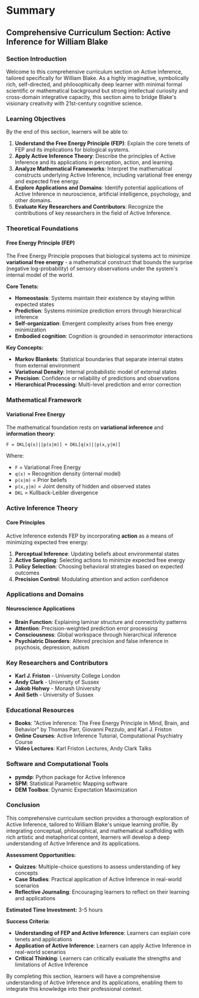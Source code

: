 # Summary

## Comprehensive Curriculum Section: Active Inference for William Blake

### Section Introduction

Welcome to this comprehensive curriculum section on Active Inference, tailored specifically for William Blake. As a highly imaginative, symbolically rich, self-directed, and philosophically deep learner with minimal formal scientific or mathematical background but strong intellectual curiosity and cross-domain integrative capacity, this section aims to bridge Blake's visionary creativity with 21st-century cognitive science.

### Learning Objectives

By the end of this section, learners will be able to:

1. **Understand the Free Energy Principle (FEP)**: Explain the core tenets of FEP and its implications for biological systems.
2. **Apply Active Inference Theory**: Describe the principles of Active Inference and its applications in perception, action, and learning.
3. **Analyze Mathematical Frameworks**: Interpret the mathematical constructs underlying Active Inference, including variational free energy and expected free energy.
4. **Explore Applications and Domains**: Identify potential applications of Active Inference in neuroscience, artificial intelligence, psychology, and other domains.
5. **Evaluate Key Researchers and Contributors**: Recognize the contributions of key researchers in the field of Active Inference.

### Theoretical Foundations

#### Free Energy Principle (FEP)

The Free Energy Principle proposes that biological systems act to minimize **variational free energy** - a mathematical construct that bounds the surprise (negative log-probability) of sensory observations under the system's internal model of the world.

**Core Tenets:**

- **Homeostasis**: Systems maintain their existence by staying within expected states
- **Prediction**: Systems minimize prediction errors through hierarchical inference
- **Self-organization**: Emergent complexity arises from free energy minimization
- **Embodied cognition**: Cognition is grounded in sensorimotor interactions

**Key Concepts:**

- **Markov Blankets**: Statistical boundaries that separate internal states from external environment
- **Variational Density**: Internal probabilistic model of external states
- **Precision**: Confidence or reliability of predictions and observations
- **Hierarchical Processing**: Multi-level prediction and error correction

### Mathematical Framework

#### Variational Free Energy

The mathematical foundation rests on **variational inference** and **information theory**:

```mathematical
F = DKL[q(x)||p(x|m)] + DKL[q(x)||p(x,y|m)]
```

Where:

- `F` = Variational Free Energy
- `q(x)` = Recognition density (internal model)
- `p(x|m)` = Prior beliefs
- `p(x,y|m)` = Joint density of hidden and observed states
- `DKL` = Kullback-Leibler divergence

### Active Inference Theory

#### Core Principles

Active Inference extends FEP by incorporating **action** as a means of minimizing expected free energy:

1. **Perceptual Inference**: Updating beliefs about environmental states
2. **Active Sampling**: Selecting actions to minimize expected free energy
3. **Policy Selection**: Choosing behavioral strategies based on expected outcomes
4. **Precision Control**: Modulating attention and action confidence

### Applications and Domains

#### Neuroscience Applications

- **Brain Function**: Explaining laminar structure and connectivity patterns
- **Attention**: Precision-weighted prediction error processing
- **Consciousness**: Global workspace through hierarchical inference
- **Psychiatric Disorders**: Altered precision and false inference in psychosis, depression, autism

### Key Researchers and Contributors

- **Karl J. Friston** - University College London
- **Andy Clark** - University of Sussex
- **Jakob Hohwy** - Monash University
- **Anil Seth** - University of Sussex

### Educational Resources

- **Books**: "Active Inference: The Free Energy Principle in Mind, Brain, and Behavior" by Thomas Parr, Giovanni Pezzulo, and Karl J. Friston
- **Online Courses**: Active Inference Tutorial, Computational Psychiatry Course
- **Video Lectures**: Karl Friston Lectures, Andy Clark Talks

### Software and Computational Tools

- **pymdp**: Python package for Active Inference
- **SPM**: Statistical Parametric Mapping software
- **DEM Toolbox**: Dynamic Expectation Maximization

### Conclusion

This comprehensive curriculum section provides a thorough exploration of Active Inference, tailored to William Blake's unique learning profile. By integrating conceptual, philosophical, and mathematical scaffolding with rich artistic and metaphorical content, learners will develop a deep understanding of Active Inference and its applications.

**Assessment Opportunities:**

- **Quizzes**: Multiple-choice questions to assess understanding of key concepts
- **Case Studies**: Practical application of Active Inference in real-world scenarios
- **Reflective Journaling**: Encouraging learners to reflect on their learning and applications

**Estimated Time Investment:** 3-5 hours

**Success Criteria:**

- **Understanding of FEP and Active Inference**: Learners can explain core tenets and applications
- **Application of Active Inference**: Learners can apply Active Inference in real-world scenarios
- **Critical Thinking**: Learners can critically evaluate the strengths and limitations of Active Inference

By completing this section, learners will have a comprehensive understanding of Active Inference and its applications, enabling them to integrate this knowledge into their professional context.